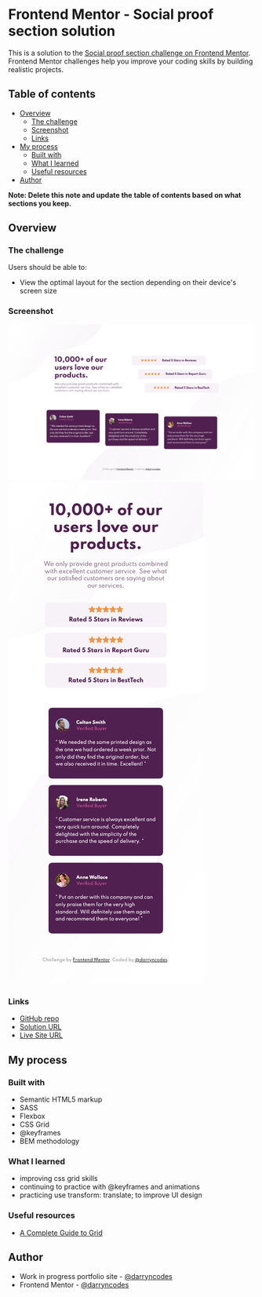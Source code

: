 # Frontend Mentor - Social proof section solution

This is a solution to the [Social proof section challenge on Frontend Mentor](https://www.frontendmentor.io/challenges/social-proof-section-6e0qTv_bA). Frontend Mentor challenges help you improve your coding skills by building realistic projects.

## Table of contents

-   [Overview](#overview)
    -   [The challenge](#the-challenge)
    -   [Screenshot](#screenshot)
    -   [Links](#links)
-   [My process](#my-process)
    -   [Built with](#built-with)
    -   [What I learned](#what-i-learned)
    -   [Useful resources](#useful-resources)
-   [Author](#author)

**Note: Delete this note and update the table of contents based on what sections you keep.**

## Overview

### The challenge

Users should be able to:

-   View the optimal layout for the section depending on their device's screen size

### Screenshot

![](./desktop-screenshot.png)
![](./mobile-screenshot.png)

### Links

-   [GitHub repo](https://github.com/darryncodes/social-proof-section)
-   [Solution URL](https://darryncodes.github.io/social-proof-section/)
-   [Live Site URL](https://www.darryncodes.co.uk/pages/social-proof-section.html)

## My process

### Built with

-   Semantic HTML5 markup
-   SASS
-   Flexbox
-   CSS Grid
-   @keyframes
-   BEM methodology

### What I learned

-   improving css grid skills
-   continuing to practice with @keyframes and animations
-   practicing use transform: translate; to improve UI design

### Useful resources

-   [A Complete Guide to Grid](https://css-tricks.com/snippets/css/complete-guide-grid/)

## Author

-   Work in progress portfolio site - [@darryncodes](https://www.darryncodes.co.uk/)
-   Frontend Mentor - [@darryncodes](https://www.frontendmentor.io/profile/darryncodes)
